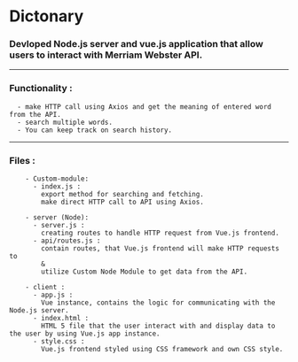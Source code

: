 # Dictonary

   ### Devloped Node.js server and vue.js application that allow users to interact with Merriam Webster API.
  
  ---
  
  ### Functionality :
      
      - make HTTP call using Axios and get the meaning of entered word from the API.
      - search multiple words.
      - You can keep track on search history.
      
   ---
   
  ### Files :
      
        - Custom-module:
          - index.js :
            export method for searching and fetching.
            make direct HTTP call to API using Axios.
            
        - server (Node):  
          - server.js :
            creating routes to handle HTTP request from Vue.js frontend.
          - api/routes.js :
            contain routes, that Vue.js frontend will make HTTP requests to
            & 
            utilize Custom Node Module to get data from the API.
            
        - client :
          - app.js :
            Vue instance, contains the logic for communicating with the Node.js server.
          - index.html :
            HTML 5 file that the user interact with and display data to the user by using Vue.js app instance.
          - style.css :
            Vue.js frontend styled using CSS framework and own CSS style.
